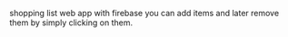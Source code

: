 shopping list web app with firebase
you can add items and later remove them by simply clicking on them.
